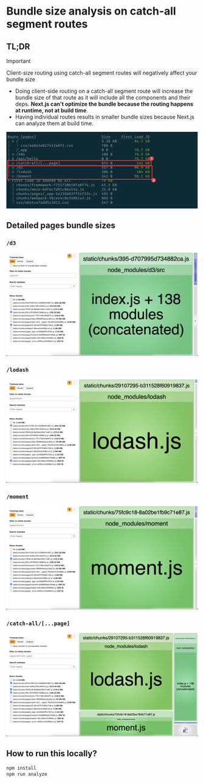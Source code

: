 # Bundle size analysis on catch-all segment routes

## TL;DR

> [!IMPORTANT]  
> Client-size routing using catch-all segment routes will negatively affect your bundle size

- Doing client-side routing on a catch-all segment route will increase the bundle size of that route as it will include all the components and their deps. **Next.js can't optimize the bundle because the routing happens at runtime, not at build time**.
- Having individual routes results in smaller bundle sizes because Next.js can analyze them at build time.

![](/build-sizes.png)

## Detailed pages bundle sizes
### `/d3`
![](d3.png)

### `/lodash`
![](lodash.png)

### `/moment`
![](moment.png)

### `/catch-all/[...page]`
![](catch-all.png)

## How to run this locally?

```shell
npm install
npm run analyze
```